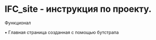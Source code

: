 # IFC_site - инструкция по проекту.
<p>Функционал</p>
<p>• Главная страница созданная с помощью бутстрапа</p>
